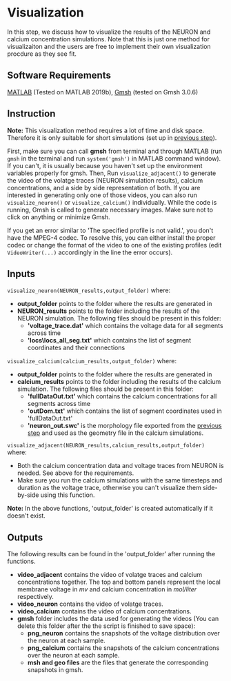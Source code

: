 # Visualization
In this step, we discuss how to visualize the results of the NEURON and calcium concentration simulations. Note that this is just one method for visualizaiton and the users are free to implement their own visualization procdure as they see fit.

## Software Requirements
[MATLAB](https://www.mathworks.com/) (Tested on MATLAB 2019b), [Gmsh](https://gmsh.info/) (tested on Gmsh 3.0.6)

## Instruction
**Note:** This visualization method requires a lot of time and disk space. Therefore it is only suitable for short simulations (set up in [previous step](../5_TMS_Waveform)).

First, make sure you can call **gmsh** from terminal and through MATLAB (run <code>gmsh</code> in the terminal and run <code>system('gmsh')</code> in MATLAB command window). If you can't, it is usually because you haven't set up the environment variables properly for gmsh. Then, Run <code>visualize_adjacent()</code> to generate the video of the volatge traces (NEURON simulation results), calcium concentrations, and a side by side representation of both. If you are interested in generating only one of those videos, you can also run <code>visualize_neuron()</code> or <code>visualize_calcium()</code> individually. While the code is running, Gmsh is called to generate necessary images. Make sure not to click on anything or minimize Gmsh.

If you get an error similar to 'The specified profile is not valid.', you don't have the MPEG-4 codec. To resolve this, you can either install the proper codec or change the format of the video to one of the existing profiles (edit <code>VideoWriter(...)</code> accordingly in the line the error occurs).

## Inputs
<code>visualize_neuron(NEURON_results,output_folder)</code> where:
* **output_folder** points to the folder where the results are generated in
* **NEURON_results** points to the folder including the results of the NEURON simulation. The following files should be present in this folder:
    - **'voltage_trace.dat'** which contains the voltage data for all segments across time
    - **'locs\locs_all_seg.txt'** which contains the list of segment coordinates and their connections
    
<code>visualize_calcium(calcium_results,output_folder)</code> where:
* **output_folder** points to the folder where the results are generated in
* **calcium_results** points to the folder including the results of the calcium simulation. The following files should be present in this folder:
    - **'fullDataOut.txt'** which contains the calcium concentrations for all segments across time
    - **'outDom.txt'** which contains the list of segment coordinates used in 'fullDataOut.txt'
    - **'neuron_out.swc'** is the morphology file exported from the [previous step](../7_NEURON_UG4_Interface) and used as the geometry file in the calcium simulations.
    
<code>visualize_adjacent(NEURON_results,calcium_results,output_folder)</code> where:
* Both the calcium concentration data and voltage traces from NEURON is needed. See above for the requirements.
* Make sure you run the calcium simulations with the same timesteps and duration as the voltage trace, otherwise you can't visualize them side-by-side using this function.

**Note:** In the above functions, 'output_folder' is created automatically if it doesn't exist.

## Outputs
The following results can be found in the 'output_folder' after running the functions.
* **video_adjacent** contains the video of volatge traces and calcium concentrations together. The top and bottom panels represent the local membrane voltage in *mv* and calcium concentration in *mol/liter* respectively. 
* **video_neuron** contains the video of volatge traces.
* **video_calcium** contains the video of calcium concentrations.
* **gmsh** folder includes the data used for generating the videos (You can delete this folder after the the script is finished to save space):
    * **png_neuron** contains the snapshots of the voltage distribution over the neuron at each sample.
    * **png_calcium** contains the snapshots of the calcium concentrations over the neuron at each sample.
    * **msh and geo files** are the files that generate the corresponding snapshots in gmsh.
